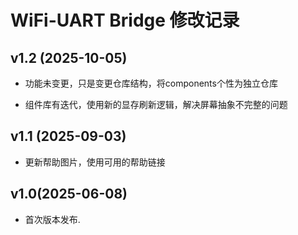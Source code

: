 
# WiFi-UART Bridge 修改记录 

## v1.2 (2025-10-05)

- 功能未变更，只是变更仓库结构，将components个性为独立仓库

- 组件库有迭代，使用新的显存刷新逻辑，解决屏幕抽象不完整的问题 

## v1.1 (2025-09-03)

- 更新帮助图片，使用可用的帮助链接

## v1.0(2025-06-08)

- 首次版本发布.